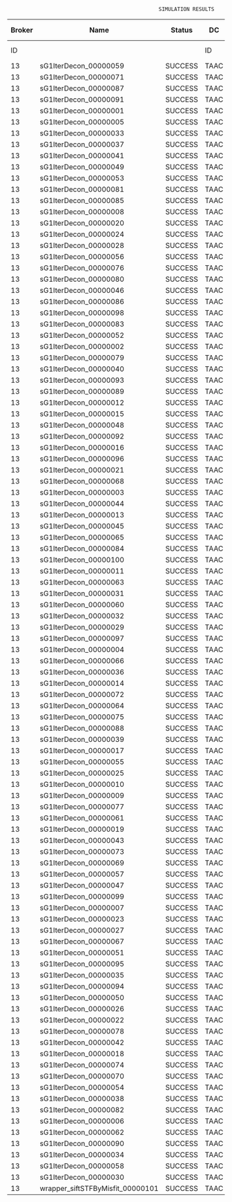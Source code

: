 

                                                     SIMULATION RESULTS

|Broker|         Name         | Status|  DC  |Host|Host PEs |VM|   VM PEs|   VM MIPS|ActivityLen|StartTime|FinishTime|ExecTime
|------|----------------------|-------|------|----|---------|--|---------|----------|-----------|---------|----------|--------
|    ID|                      |       |    ID|  ID|CPU cores|ID|CPU cores|        MI|         MI|  Seconds|   Seconds| Seconds
|    13| sG1IterDecon_00000059|SUCCESS|  TAAC|   0|       12|54|        2|    1000.0|      56150|  16486.7|   17189.6|   702.9
|    13| sG1IterDecon_00000071|SUCCESS|  TAAC|   0|       12|54|        2|    1000.0|      56150|  16486.7|   17189.6|   702.9
|    13| sG1IterDecon_00000087|SUCCESS|  TAAC|   0|       12|54|        2|    1000.0|      56150|  16486.7|   17189.6|   702.9
|    13| sG1IterDecon_00000091|SUCCESS|  TAAC|   0|       12|54|        2|    1000.0|      56150|  16486.7|   17189.6|   702.9
|    13| sG1IterDecon_00000001|SUCCESS|  TAAC|   1|       12|52|        2|    1000.0|      56150|  16486.7|   17189.6|   702.9
|    13| sG1IterDecon_00000005|SUCCESS|  TAAC|   1|       12|52|        2|    1000.0|      56150|  16486.7|   17189.6|   702.9
|    13| sG1IterDecon_00000033|SUCCESS|  TAAC|   1|       12|52|        2|    1000.0|      56150|  16486.7|   17189.6|   702.9
|    13| sG1IterDecon_00000037|SUCCESS|  TAAC|   1|       12|52|        2|    1000.0|      56150|  16486.7|   17189.6|   702.9
|    13| sG1IterDecon_00000041|SUCCESS|  TAAC|   1|       12|52|        2|    1000.0|      56150|  16486.7|   17189.6|   702.9
|    13| sG1IterDecon_00000049|SUCCESS|  TAAC|   1|       12|52|        2|    1000.0|      56150|  16486.7|   17189.6|   702.9
|    13| sG1IterDecon_00000053|SUCCESS|  TAAC|   1|       12|52|        2|    1000.0|      56150|  16486.7|   17189.6|   702.9
|    13| sG1IterDecon_00000081|SUCCESS|  TAAC|   1|       12|52|        2|    1000.0|      56150|  16486.7|   17189.6|   702.9
|    13| sG1IterDecon_00000085|SUCCESS|  TAAC|   1|       12|52|        2|    1000.0|      56150|  16486.7|   17189.6|   702.9
|    13| sG1IterDecon_00000008|SUCCESS|  TAAC|   1|       12|55|        2|    1000.0|      56150|  16486.7|   17189.6|   702.9
|    13| sG1IterDecon_00000020|SUCCESS|  TAAC|   1|       12|55|        2|    1000.0|      56150|  16486.7|   17189.6|   702.9
|    13| sG1IterDecon_00000024|SUCCESS|  TAAC|   1|       12|55|        2|    1000.0|      56150|  16486.7|   17189.6|   702.9
|    13| sG1IterDecon_00000028|SUCCESS|  TAAC|   1|       12|55|        2|    1000.0|      56150|  16486.7|   17189.6|   702.9
|    13| sG1IterDecon_00000056|SUCCESS|  TAAC|   1|       12|55|        2|    1000.0|      56150|  16486.7|   17189.6|   702.9
|    13| sG1IterDecon_00000076|SUCCESS|  TAAC|   1|       12|55|        2|    1000.0|      56150|  16486.7|   17189.6|   702.9
|    13| sG1IterDecon_00000080|SUCCESS|  TAAC|   1|       12|55|        2|    1000.0|      56150|  16486.7|   17189.6|   702.9
|    13| sG1IterDecon_00000046|SUCCESS|  TAAC|   2|       12|53|        2|    1000.0|      56150|  16486.7|   17189.6|   702.9
|    13| sG1IterDecon_00000086|SUCCESS|  TAAC|   2|       12|53|        2|    1000.0|      56150|  16486.7|   17189.6|   702.9
|    13| sG1IterDecon_00000098|SUCCESS|  TAAC|   2|       12|53|        2|    1000.0|      56150|  16486.7|   17189.6|   702.9
|    13| sG1IterDecon_00000083|SUCCESS|  TAAC|   0|       12|54|        2|    1000.0|      59381|  16486.7|   17223.7|   737.0
|    13| sG1IterDecon_00000052|SUCCESS|  TAAC|   1|       12|55|        2|    1000.0|      61375|  16486.7|   17236.8|   750.1
|    13| sG1IterDecon_00000002|SUCCESS|  TAAC|   2|       12|53|        2|    1000.0|      60450|  16486.7|   17237.5|   750.8
|    13| sG1IterDecon_00000079|SUCCESS|  TAAC|   0|       12|54|        2|    1000.0|      83667|  16486.7|   17466.6|   979.8
|    13| sG1IterDecon_00000040|SUCCESS|  TAAC|   1|       12|55|        2|    1000.0|      91200|  16486.7|   17491.8|  1005.1
|    13| sG1IterDecon_00000093|SUCCESS|  TAAC|   1|       12|52|        2|    1000.0|      96311|  16486.7|   17511.1|  1024.4
|    13| sG1IterDecon_00000089|SUCCESS|  TAAC|   1|       12|52|        2|    1000.0|     115702|  16486.7|   17657.0|  1170.2
|    13| sG1IterDecon_00000012|SUCCESS|  TAAC|   1|       12|55|        2|    1000.0|     117306|  16486.7|   17700.7|  1214.0
|    13| sG1IterDecon_00000015|SUCCESS|  TAAC|   0|       12|54|        2|    1000.0|     115126|  16486.7|   17766.4|  1279.7
|    13| sG1IterDecon_00000048|SUCCESS|  TAAC|   1|       12|55|        2|    1000.0|     131219|  16486.7|   17805.4|  1318.7
|    13| sG1IterDecon_00000092|SUCCESS|  TAAC|   1|       12|55|        2|    1000.0|     135995|  16486.7|   17839.1|  1352.4
|    13| sG1IterDecon_00000016|SUCCESS|  TAAC|   1|       12|55|        2|    1000.0|     144034|  16486.7|   17891.6|  1404.9
|    13| sG1IterDecon_00000096|SUCCESS|  TAAC|   1|       12|55|        2|    1000.0|     146964|  16486.7|   17909.3|  1422.6
|    13| sG1IterDecon_00000021|SUCCESS|  TAAC|   1|       12|52|        2|    1000.0|     156382|  16486.7|   17943.6|  1456.9
|    13| sG1IterDecon_00000068|SUCCESS|  TAAC|   1|       12|55|        2|    1000.0|     162933|  16486.7|   17997.6|  1510.9
|    13| sG1IterDecon_00000003|SUCCESS|  TAAC|   0|       12|54|        2|    1000.0|     143490|  16486.7|   18022.0|  1535.3
|    13| sG1IterDecon_00000044|SUCCESS|  TAAC|   1|       12|55|        2|    1000.0|     168756|  16486.7|   18026.7|  1540.0
|    13| sG1IterDecon_00000013|SUCCESS|  TAAC|   1|       12|52|        2|    1000.0|     173487|  16486.7|   18055.5|  1568.8
|    13| sG1IterDecon_00000045|SUCCESS|  TAAC|   1|       12|52|        2|    1000.0|     193935|  16486.7|   18178.8|  1692.1
|    13| sG1IterDecon_00000065|SUCCESS|  TAAC|   1|       12|52|        2|    1000.0|     195345|  16486.7|   18186.6|  1699.9
|    13| sG1IterDecon_00000084|SUCCESS|  TAAC|   1|       12|55|        2|    1000.0|     231134|  16486.7|   18307.9|  1821.1
|    13| sG1IterDecon_00000100|SUCCESS|  TAAC|   1|       12|55|        2|    1000.0|     237950|  16486.7|   18335.2|  1848.5
|    13| sG1IterDecon_00000011|SUCCESS|  TAAC|   0|       12|54|        2|    1000.0|     182930|  16486.7|   18359.6|  1872.9
|    13| sG1IterDecon_00000063|SUCCESS|  TAAC|   0|       12|54|        2|    1000.0|     188230|  16486.7|   18402.0|  1915.3
|    13| sG1IterDecon_00000031|SUCCESS|  TAAC|   0|       12|54|        2|    1000.0|     190673|  16486.7|   18420.4|  1933.7
|    13| sG1IterDecon_00000060|SUCCESS|  TAAC|   1|       12|55|        2|    1000.0|     265578|  16486.7|   18432.2|  1945.5
|    13| sG1IterDecon_00000032|SUCCESS|  TAAC|   1|       12|55|        2|    1000.0|     270491|  16486.7|   18447.0|  1960.2
|    13| sG1IterDecon_00000029|SUCCESS|  TAAC|   1|       12|52|        2|    1000.0|     252025|  16486.7|   18470.1|  1983.4
|    13| sG1IterDecon_00000097|SUCCESS|  TAAC|   1|       12|52|        2|    1000.0|     274532|  16486.7|   18571.5|  2084.8
|    13| sG1IterDecon_00000004|SUCCESS|  TAAC|   1|       12|55|        2|    1000.0|     334964|  16486.7|   18608.2|  2121.4
|    13| sG1IterDecon_00000066|SUCCESS|  TAAC|   2|       12|53|        2|    1000.0|     190704|  16486.7|   18609.7|  2123.0
|    13| sG1IterDecon_00000036|SUCCESS|  TAAC|   1|       12|55|        2|    1000.0|     337139|  16486.7|   18612.5|  2125.8
|    13| sG1IterDecon_00000014|SUCCESS|  TAAC|   2|       12|53|        2|    1000.0|     197394|  16486.7|   18676.5|  2189.8
|    13| sG1IterDecon_00000072|SUCCESS|  TAAC|   1|       12|55|        2|    1000.0|     387256|  16486.7|   18687.7|  2201.0
|    13| sG1IterDecon_00000064|SUCCESS|  TAAC|   1|       12|55|        2|    1000.0|     394582|  16486.7|   18695.0|  2208.3
|    13| sG1IterDecon_00000075|SUCCESS|  TAAC|   0|       12|54|        2|    1000.0|     234888|  16486.7|   18732.0|  2245.3
|    13| sG1IterDecon_00000088|SUCCESS|  TAAC|   1|       12|55|        2|    1000.0|     467079|  16486.7|   18767.6|  2280.8
|    13| sG1IterDecon_00000039|SUCCESS|  TAAC|   0|       12|54|        2|    1000.0|     244204|  16486.7|   18792.9|  2306.2
|    13| sG1IterDecon_00000017|SUCCESS|  TAAC|   1|       12|52|        2|    1000.0|     341331|  16486.7|   18838.8|  2352.1
|    13| sG1IterDecon_00000055|SUCCESS|  TAAC|   0|       12|54|        2|    1000.0|     255737|  16486.7|   18862.4|  2375.7
|    13| sG1IterDecon_00000025|SUCCESS|  TAAC|   1|       12|52|        2|    1000.0|     358800|  16486.7|   18900.1|  2413.4
|    13| sG1IterDecon_00000010|SUCCESS|  TAAC|   2|       12|53|        2|    1000.0|     225339|  16486.7|   18942.9|  2456.2
|    13| sG1IterDecon_00000009|SUCCESS|  TAAC|   1|       12|52|        2|    1000.0|     391043|  16486.7|   18996.9|  2510.2
|    13| sG1IterDecon_00000077|SUCCESS|  TAAC|   1|       12|52|        2|    1000.0|     424669|  16486.7|   19081.0|  2594.3
|    13| sG1IterDecon_00000061|SUCCESS|  TAAC|   1|       12|52|        2|    1000.0|     449668|  16486.7|   19131.0|  2644.3
|    13| sG1IterDecon_00000019|SUCCESS|  TAAC|   0|       12|54|        2|    1000.0|     310565|  16486.7|   19165.4|  2678.7
|    13| sG1IterDecon_00000043|SUCCESS|  TAAC|   0|       12|54|        2|    1000.0|     315524|  16486.7|   19190.3|  2703.5
|    13| sG1IterDecon_00000073|SUCCESS|  TAAC|   1|       12|52|        2|    1000.0|     514833|  16486.7|   19228.9|  2742.2
|    13| sG1IterDecon_00000069|SUCCESS|  TAAC|   1|       12|52|        2|    1000.0|     517533|  16486.7|   19231.6|  2744.9
|    13| sG1IterDecon_00000057|SUCCESS|  TAAC|   1|       12|52|        2|    1000.0|     548071|  16486.7|   19262.1|  2775.4
|    13| sG1IterDecon_00000047|SUCCESS|  TAAC|   0|       12|54|        2|    1000.0|     378587|  16486.7|   19474.3|  2987.6
|    13| sG1IterDecon_00000099|SUCCESS|  TAAC|   0|       12|54|        2|    1000.0|     388369|  16486.7|   19513.4|  3026.7
|    13| sG1IterDecon_00000007|SUCCESS|  TAAC|   0|       12|54|        2|    1000.0|     417184|  16486.7|   19614.6|  3127.9
|    13| sG1IterDecon_00000023|SUCCESS|  TAAC|   0|       12|54|        2|    1000.0|     440432|  16486.7|   19684.5|  3197.8
|    13| sG1IterDecon_00000027|SUCCESS|  TAAC|   0|       12|54|        2|    1000.0|     452997|  16486.7|   19716.0|  3229.3
|    13| sG1IterDecon_00000067|SUCCESS|  TAAC|   0|       12|54|        2|    1000.0|     473732|  16486.7|   19757.4|  3270.7
|    13| sG1IterDecon_00000051|SUCCESS|  TAAC|   0|       12|54|        2|    1000.0|     478427|  16486.7|   19764.5|  3277.8
|    13| sG1IterDecon_00000095|SUCCESS|  TAAC|   0|       12|54|        2|    1000.0|     485151|  16486.7|   19771.3|  3284.6
|    13| sG1IterDecon_00000035|SUCCESS|  TAAC|   0|       12|54|        2|    1000.0|     493480|  16486.7|   19779.5|  3292.8
|    13| sG1IterDecon_00000094|SUCCESS|  TAAC|   2|       12|53|        2|    1000.0|     318396|  16486.7|   19781.7|  3295.0
|    13| sG1IterDecon_00000050|SUCCESS|  TAAC|   2|       12|53|        2|    1000.0|     318735|  16486.7|   19784.7|  3298.0
|    13| sG1IterDecon_00000026|SUCCESS|  TAAC|   2|       12|53|        2|    1000.0|     322630|  16486.7|   19815.8|  3329.1
|    13| sG1IterDecon_00000022|SUCCESS|  TAAC|   2|       12|53|        2|    1000.0|     357190|  16486.7|   20075.8|  3589.0
|    13| sG1IterDecon_00000078|SUCCESS|  TAAC|   2|       12|53|        2|    1000.0|     360476|  16486.7|   20098.9|  3612.2
|    13| sG1IterDecon_00000042|SUCCESS|  TAAC|   2|       12|53|        2|    1000.0|     368699|  16486.7|   20153.0|  3666.3
|    13| sG1IterDecon_00000018|SUCCESS|  TAAC|   2|       12|53|        2|    1000.0|     414263|  16486.7|   20427.5|  3940.8
|    13| sG1IterDecon_00000074|SUCCESS|  TAAC|   2|       12|53|        2|    1000.0|     424552|  16486.7|   20484.4|  3997.7
|    13| sG1IterDecon_00000070|SUCCESS|  TAAC|   2|       12|53|        2|    1000.0|     448310|  16486.7|   20603.2|  4116.5
|    13| sG1IterDecon_00000054|SUCCESS|  TAAC|   2|       12|53|        2|    1000.0|     450508|  16486.7|   20613.1|  4126.4
|    13| sG1IterDecon_00000038|SUCCESS|  TAAC|   2|       12|53|        2|    1000.0|     477933|  16486.7|   20722.9|  4236.2
|    13| sG1IterDecon_00000082|SUCCESS|  TAAC|   2|       12|53|        2|    1000.0|     479541|  16486.7|   20728.5|  4241.8
|    13| sG1IterDecon_00000006|SUCCESS|  TAAC|   2|       12|53|        2|    1000.0|     495411|  16486.7|   20776.2|  4289.5
|    13| sG1IterDecon_00000062|SUCCESS|  TAAC|   2|       12|53|        2|    1000.0|     512294|  16486.7|   20818.4|  4331.6
|    13| sG1IterDecon_00000090|SUCCESS|  TAAC|   2|       12|53|        2|    1000.0|     525791|  16486.7|   20845.4|  4358.6
|    13| sG1IterDecon_00000034|SUCCESS|  TAAC|   2|       12|53|        2|    1000.0|     550026|  16486.7|   20881.9|  4395.1
|    13| sG1IterDecon_00000058|SUCCESS|  TAAC|   2|       12|53|        2|    1000.0|     559233|  16486.7|   20891.0|  4404.3
|    13| sG1IterDecon_00000030|SUCCESS|  TAAC|   2|       12|53|        2|    1000.0|     560188|  16486.7|   20892.1|  4405.3
|    13|wrapper_siftSTFByMisfit_00000101|SUCCESS|  TAAC|   1|       12|52|        2|    1000.0|      13510|  20892.1|   20905.7|    13.6

